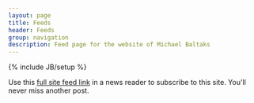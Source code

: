 ```yaml
---
layout: page
title: Feeds
header: Feeds
group: navigation
description: Feed page for the website of Michael Baltaks
---
```

{% include JB/setup %}

Use this [full site feed link](/atom.xml) in a news reader to subscribe to this site. You'll never miss another post.
